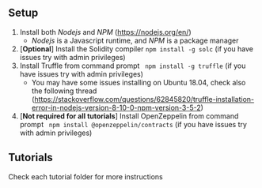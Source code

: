 ## Setup

1. Install both *Nodejs* and *NPM* (https://nodejs.org/en/)
   - *Nodejs* is a Javascript runtime, and *NPM* is a package manager
2. [**Optional**] Install the Solidity compiler ```npm install -g solc``` (if you have issues try with admin privileges)
3. Install Truffle from command prompt ``` npm install -g truffle``` (if you have issues try with admin privileges)
   - You may have some issues installing on Ubuntu 18.04, check also the following thread (https://stackoverflow.com/questions/62845820/truffle-installation-error-in-nodejs-version-8-10-0-npm-version-3-5-2)
4. [**Not required for all tutorials**] Install OpenZeppelin from command prompt ``` npm install @openzeppelin/contracts``` (if you have issues try with admin privileges)

## Tutorials
Check each tutorial folder for more instructions
